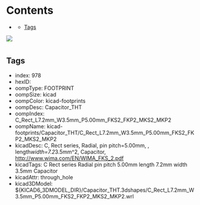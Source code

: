 



Contents
========

* [](#)
	* [Tags](#tags)
  
![][im]
# 

## Tags

- index: 978
- hexID: 
- oompType: FOOTPRINT
- oompSize: kicad
- oompColor: kicad-footprints
- oompDesc: Capacitor_THT
- oompIndex: C_Rect_L7.2mm_W3.5mm_P5.00mm_FKS2_FKP2_MKS2_MKP2
- oompName: kicad-footprints/Capacitor_THT/C_Rect_L7.2mm_W3.5mm_P5.00mm_FKS2_FKP2_MKS2_MKP2
- kicadDesc: C, Rect series, Radial, pin pitch=5.00mm, , length*width=7.2*3.5mm^2, Capacitor, http://www.wima.com/EN/WIMA_FKS_2.pdf
- kicadTags: C Rect series Radial pin pitch 5.00mm  length 7.2mm width 3.5mm Capacitor
- kicadAttr: through_hole
- kicad3DModel: ${KICAD6_3DMODEL_DIR}/Capacitor_THT.3dshapes/C_Rect_L7.2mm_W3.5mm_P5.00mm_FKS2_FKP2_MKS2_MKP2.wrl



[im]: image.png
